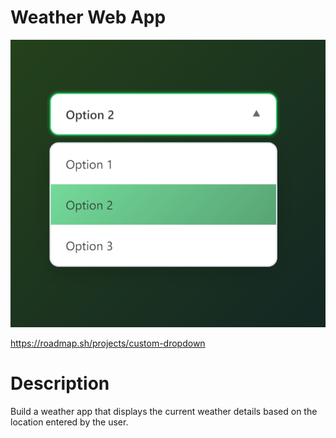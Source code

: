 # Weather Web App

![Weather Web App](project-screenshot.png)

https://roadmap.sh/projects/custom-dropdown

# Description

Build a weather app that displays the current weather details based on the location entered by the user.
